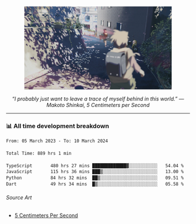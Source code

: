 <p align="center"><img src="asset/header.jpg" width="80%"/></p>
<p align="center"><i>“I probably just want to leave a trace of myself behind in this world.” ― Makoto Shinkai, 5 Centimeters per Second</i></p>

---
<!--
<details>
  <summary>📃 My Resume</summary>

### Education

- 📖 **Computer Science**\
📆 10/2021 - present\
📍 **Thang Long University** - Hoang Mai, Hanoi, Vietnam

### Experience

<img align="right" src="https://img.shields.io/badge/Figma-F24E1E?style=flat&logo=figma&logoColor=white"/>
<img align="right" src="https://img.shields.io/badge/node.js-6DA55F?style=flat&logo=node.js&logoColor=white"/>
<img align="right" src="https://img.shields.io/badge/Next.js-black?style=flat&logo=next.js&logoColor=white"/>
<img align="right" src="https://img.shields.io/badge/TypeScript-007ACC?style=flat&logo=typescript&logoColor=white"/>


- 👨‍💻 **Frontend Web Intern**\
📆 07/2023 - present\
📍 **MQ ICT Solutions** - Hoang Mai, Hanoi, Vietnam
</details> 
-->

### 📊 All time development breakdown

<!--START_SECTION:waka-->

```txt
From: 05 March 2023 - To: 10 March 2024

Total Time: 889 hrs 1 min

TypeScript       480 hrs 27 mins █████████████▓░░░░░░░░░░░   54.04 %
JavaScript       115 hrs 36 mins ███▒░░░░░░░░░░░░░░░░░░░░░   13.00 %
Python           84 hrs 32 mins  ██▒░░░░░░░░░░░░░░░░░░░░░░   09.51 %
Dart             49 hrs 34 mins  █▒░░░░░░░░░░░░░░░░░░░░░░░   05.58 %
```

<!--END_SECTION:waka-->

###### Source Art

-  [5 Centimeters Per Second](https://wallhaven.cc/w/nrowq1)

